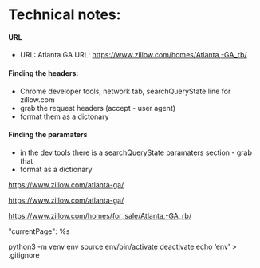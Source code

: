 # Technical notes:
#### URL
* URL: Atlanta GA URL: https://www.zillow.com/homes/Atlanta,-GA_rb/
#### Finding the headers:
* Chrome developer tools, network tab, searchQueryState line for zillow.com
* grab the request headers (accept - user agent)
* format them as a dictonary
#### Finding the paramaters
* in the dev tools there is a searchQueryState paramaters section - grab that
* format as a dictionary 




https://www.zillow.com/atlanta-ga/

https://www.zillow.com/atlanta-ga/

https://www.zillow.com/homes/for_sale/Atlanta,-GA_rb/

"currentPage": %s


python3 -m venv env
source env/bin/activate
deactivate
echo ‘env' > .gitignore


